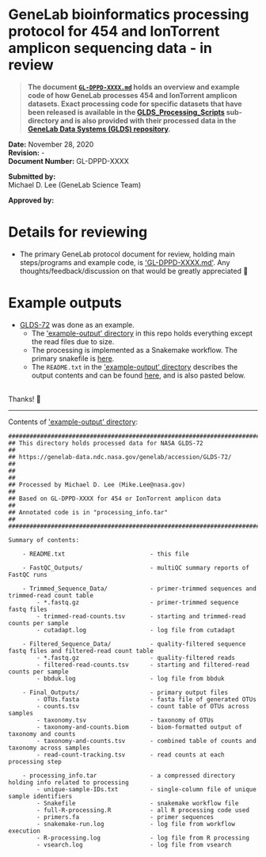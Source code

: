 # GeneLab bioinformatics processing protocol for 454 and IonTorrent amplicon sequencing data - in review

> **The document [`GL-DPPD-XXXX.md`](GL-DPPD-XXXX.md) holds an overview and example code of how GeneLab processes 454 and IonTorrent amplicon datasets. Exact processing code for specific datasets that have been released is available in the [GLDS_Processing_Scripts](GLDS_Processing_Scripts) sub-directory and is also provided with their processed data in the [GeneLab Data Systems (GLDS) repository](https://genelab-data.ndc.nasa.gov/genelab/projects).**  

**Date:** November 28, 2020  
**Revision:** -  
**Document Number:** GL-DPPD-XXXX  

**Submitted by:**  
Michael D. Lee (GeneLab Science Team)

**Approved by:**  

# Details for reviewing

* The primary GeneLab protocol document for review, holding main steps/programs and example code, is ['GL-DPPD-XXXX.md'](GL-DPPD-XXXX.md). Any thoughts/feedback/discussion on that would be greatly appreciated 🙂

# Example outputs
* [GLDS-72](https://genelab-data.ndc.nasa.gov/genelab/accession/GLDS-72/) was done as an example. 
  * The ['example-output' directory](example-output) in this repo holds everything except the read files due to size. 
  * The processing is implemented as a Snakemake workflow. The primary snakefile is [here](example-output/processing_info/Snakefile).
  * The `README.txt` in the ['example-output' directory](example-output) describes the output contents and can be found [here](example-output/README.txt), and is also pasted below.
  
<br>
Thanks! 🙂

---

Contents of ['example-output' directory](example-output):

```
##################################################################################
## This directory holds processed data for NASA GLDS-72                         ##
## https://genelab-data.ndc.nasa.gov/genelab/accession/GLDS-72/                 ##
##                                                                              ##
## Processed by Michael D. Lee (Mike.Lee@nasa.gov)                              ##
## Based on GL-DPPD-XXXX for 454 or IonTorrent amplicon data                    ##
## Annotated code is in "processing_info.tar"                                   ##
##################################################################################

Summary of contents:

    - README.txt                        - this file

    - FastQC_Outputs/                   - multiQC summary reports of FastQC runs

    - Trimmed_Sequence_Data/            - primer-trimmed sequences and trimmed-read count table
        - *.fastq.gz                    - primer-trimmed sequence fastq files
        - trimmed-read-counts.tsv       - starting and trimmed-read counts per sample
        - cutadapt.log                  - log file from cutadapt

    - Filtered_Sequence_Data/           - quality-filtered sequence fastq files and filtered-read count table
        - *.fastq.gz                    - quality-filtered reads
        - filtered-read-counts.tsv      - starting and filtered-read counts per sample
        - bbduk.log                     - log file from bbduk

    - Final_Outputs/                    - primary output files
        - OTUs.fasta                    - fasta file of generated OTUs
        - counts.tsv                    - count table of OTUs across samples
        - taxonomy.tsv                  - taxonomy of OTUs
        - taxonomy-and-counts.biom      - biom-formatted output of taxonomy and counts
        - taxonomy-and-counts.tsv       - combined table of counts and taxonomy across samples
        - read-count-tracking.tsv       - read counts at each processing step

    - processing_info.tar               - a compressed directory holding info related to processing
        - unique-sample-IDs.txt         - single-column file of unique sample identifiers
        - Snakefile                     - snakemake workflow file
        - full-R-processing.R           - all R processing code used
        - primers.fa                    - primer sequences
        - snakemake-run.log             - log file from workflow execution
        - R-processing.log              - log file from R processing
        - vsearch.log                   - log file from vsearch
```
